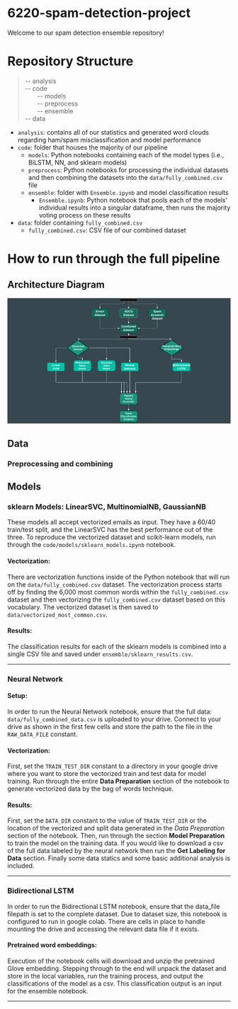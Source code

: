 # 6220-spam-detection-project
Welcome to our spam detection ensemble repository! 

# Repository Structure

> -- analysis<br>
> -- code<br>
>&nbsp;&nbsp;&nbsp;&nbsp;&nbsp;&nbsp; -- models<br>
>&nbsp;&nbsp;&nbsp;&nbsp;&nbsp;&nbsp; -- preprocess<br>
>&nbsp;&nbsp;&nbsp;&nbsp;&nbsp;&nbsp; -- ensemble<br>
> -- data<br>

- `analysis`: contains all of our statistics and generated word clouds regarding ham/spam misclassification and model performance
- `code`: folder that houses the majority of our pipeline
  - `models`: Python notebooks containing each of the model types (i.e., BiLSTM, NN, and sklearn models)
  - `preprocess`: Python notebooks for processing the individual datasets and then combining the datasets into the `data/fully_combined.csv` file
  - `ensemble`: folder with `Ensemble.ipynb` and model classification results
    - `Ensemble.ipynb`: Python notebook that pools each of the models' individual results into a singular dataframe, then runs the majority voting process on these results
- `data`: folder containing `fully_combined.csv`
  - `fully_combined.csv`: CSV file of our combined dataset

# How to run through the full pipeline

  ## Architecture Diagram
  ![Architecture Diagram](architecture.png)

  ## Data

  ### Preprocessing and combining

  ## Models

  ### sklearn Models: LinearSVC, MultinomialNB, GaussianNB
  These models all accept vectorized emails as input. They have a 60/40 train/test split, and the LinearSVC has the best performance out of the three. To reproduce the vectorized dataset and scikit-learn models, run through the `code/models/sklearn_models.ipynb` notebook. 
  #### Vectorization:
  There are vectorization functions inside of the Python notebook that will run on the `data/fully_combined.csv` dataset. The vectorization process starts off by finding the 6,000 most common words within the `fully_combined.csv` dataset and then vectorizing the `fully_combined.csv` dataset based on this vocabulary. The vectorized dataset is then saved to `data/vectorized_most_common.csv`. 
  #### Results:
  The classification results for each of the sklearn models is combined into a single CSV file and saved under `ensemble/sklearn_results.csv`.
  
  ---

  ### Neural Network
  #### Setup: 
  In order to run the Neural Network notebook, ensure that the full data: `data/fully_combined_data.csv` is uploaded to your drive. Connect to your drive as shown in the first few cells and store the path to the file in the `RAW_DATA_FILE` constant. 
  
  #### Vectorization:
  First, set the `TRAIN_TEST_DIR` constant to a directory in your google drive where you want to store the vectorized train and test data for model training.
  Run through the entire **Data Preparation** section of the notebook to generate vectorized data by the bag of words technique.
  
  #### Results:
  First, set the `DATA_DIR` constant to the value of `TRAIN_TEST_DIR` or the location of the vectorized and split data generated in the _Data Preparation_ section of the notebook.
  Then, run through the section **Model Preparation** to train the model on the training data. If you would like to download a csv of the full data labeled by the neural network then run the **Get Labeling for Data** section. Finally some data statics and some basic additional analysis is included.
  
  ---

  ### Bidirectional LSTM
  In order to run the Bidirectional LSTM notebook, ensure that the data_file filepath is set to the complete dataset. 
  Due to dataset size, this notebook is configured to run in google colab. There are cells in place to handle mounting the drive and accessing the relevant data file if it exists.

  #### Pretrained word embeddings:
  Execution of the notebook cells will download and unzip the pretrained Glove embedding. 
  Stepping through to the end will unpack the dataset and store in the local variables, run the training process, and output the classifications of the model as a csv. 
  This classification output is an input for the ensemble notebook.
  
  ---
